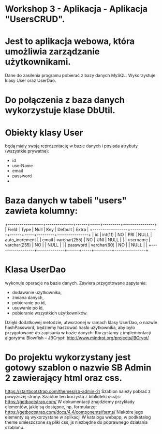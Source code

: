 # Workshop 3 - Aplikacja - Aplikacja "UsersCRUD".

# Jest to aplikacja webowa, która umożliwia zarządzanie użytkownikami.
Dane do zasilenia programu pobierać z bazy danych MySQL. Wykorzystuje klasy User oraz UserDao.

# Do połączenia z baza danych wykorzystuje klase DbUtil.

# Obiekty klasy User
będą miały swoją reprezentację w bazie danych i posiada atrybuty (wszystkie prywatne):
- id
- userName
- email
- password
- 
# Baza danych w tabeli "users" zawieta kolumny:
+------------------+--------------+------+-----+---------+----------------+
| Field            | Type         | Null | Key | Default | Extra          |
+------------------+--------------+------+-----+---------+----------------+
| id               | int(11)      | NO   | PRI | NULL    | auto_increment |
| email            | varchar(255) | NO   | UNI | NULL    |                |
| username         | varchar(255) | NO   |     | NULL    |                |
| password         | varchar(60)  | NO   |     | NULL    |                |
+------------------+--------------+------+-----+---------+----------------+

# Klasa UserDao 
wykonuje operacje na bazie danych. Zawiera przygotowane zapytania:
- dodawanie użytkownika,
- zmiana danych,
- pobieranie po id,
- usuwanie po id,
- pobieranie wszystkich użytkowników.

Dzięki dodatkowej metodzie, utworzonej w ramach klasy UserDao, o nazwie hashPassword, będziemy haszować hasło użytkownika,
aby było przygotowane do zapisania w bazie danych. Korzystamy z implementacji algorytmu Blowfish – JBCrypt: 
http://www.mindrot.org/projects/jBCrypt/

# Do projektu wykorzystany jest gotowy szablon o nazwie SB Admin 2 zawierający html oraz css.
https://startbootstrap.com/themes/sb-admin-2/
Szablon należy pobrać z powyższej strony.
Szablon ten korzysta z biblioteki css/js: https://getbootstrap.com/
W dokumentacji znajdziemy przykłady elementów, jakie są dostępne, np. formularze:
https://getbootstrap.com/docs/4.4/components/forms/
Niektóre jego elementy są wykorzystane w aplikacji
W katalogu webapp, w podkatalog theme umieszczone są pliki css, js niezbędne do poprawnego działania szablonu.

